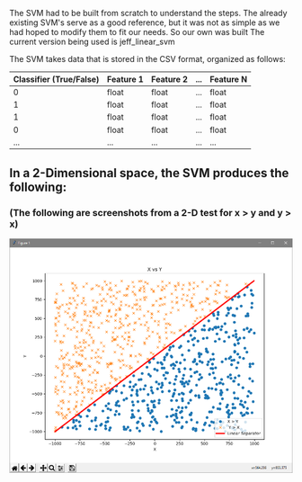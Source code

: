 The SVM had to be built from scratch to understand the steps. The already existing SVM's serve as a good reference, but it was not as simple as we had hoped to modify them to fit our needs. So our own was built
The current version being used is jeff_linear_svm

The SVM takes data that is stored in the CSV format, organized as follows:

| Classifier (True/False) | Feature 1 | Feature 2 | ... | Feature N |
| ------------- | ------------- | ------------- | ------------- | ------------- |
| 0  | float  | float  | ...  | float  |
| 1  | float  | float  | ...  | float  |
| 1  | float  | float  | ...  | float  |
| 0  | float  | float  | ...  | float  |
| ...  | ...  | ...  | ...  | ...  |

## In a 2-Dimensional space, the SVM produces the following:
### (The following are screenshots from a 2-D test for x > y and y > x)

![](/classification/data/images/graph1.PNG?raw=true "Optional Title")
